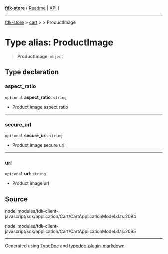 [**fdk-store**](../../../README.md) ( [Readme](../../../README.md) \| [API](../../../API.md) )

---

[fdk-store](../../../API.md) > [cart](../../README.md) > [<internal>](../README.md) > ProductImage

# Type alias: ProductImage

> **ProductImage**: `object`

## Type declaration

### aspect_ratio

`optional` **aspect_ratio**: `string`

- Product image aspect ratio

---

### secure_url

`optional` **secure_url**: `string`

- Product image secure url

---

### url

`optional` **url**: `string`

- Product image url

## Source

node_modules/fdk-client-javascript/sdk/application/Cart/CartApplicationModel.d.ts:2094

node_modules/fdk-client-javascript/sdk/application/Cart/CartApplicationModel.d.ts:2095

---

Generated using [TypeDoc](https://typedoc.org/) and [typedoc-plugin-markdown](https://www.npmjs.com/package/typedoc-plugin-markdown)
